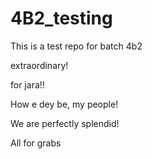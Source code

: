 # 4B2_testing

This is a test repo for batch 4b2

extraordinary!

for jara!!

How e dey be, my people!

We are perfectly splendid!

All for grabs















